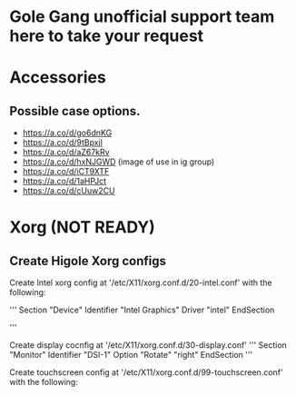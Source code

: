 # Gole Gang unofficial support team here to take your request

# Accessories
## Possible case options.
- https://a.co/d/go6dnKG
- https://a.co/d/9tBpxil
- https://a.co/d/aZ67kRv
- https://a.co/d/hxNJGWD (image of use in ig group)
- https://a.co/d/iCT9XTF
- https://a.co/d/1aHPJct
- https://a.co/d/cUuw2CU




# Xorg (NOT READY)

## Create Higole Xorg configs
Create Intel xorg config at '/etc/X11/xorg.conf.d/20-intel.conf' with the following:

'''
Section "Device"
  Identifier    "Intel Graphics"
  Driver        "intel"
EndSection

'''


Create display cocnfig at '/etc/X11/xorg.conf.d/30-display.conf'
'''
Section "Monitor"
  Identifier    "DSI-1"
  Option        "Rotate"                 "right"
EndSection
'''

Create touchscreen config at '/etc/X11/xorg.conf.d/99-touchscreen.conf' with the following:

